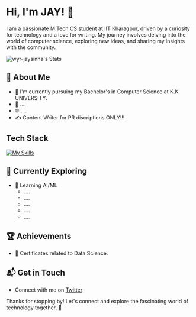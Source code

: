 # Hi, I'm JAY! 👋

I am a passionate M.Tech CS student at IIT Kharagpur, driven by a curiosity for technology and a love for writing. My journey involves delving into the world of computer science, exploring new ideas, and sharing my insights with the community.

![wyr-jaysinha's Stats](https://github-readme-stats.vercel.app/api?username=wyr-jaysinha&theme=vue-dark&show_icons=true&hide_border=true&count_private=true)

## 🚀 About Me

- 🔭 I'm currently pursuing my Bachelor's in Computer Science at K.K. UNIVERSITY.
- 📝 ....
- 🌐 ....
- ✍️ Content Writer for PR discriptions ONLY!!!


## Tech Stack
[![My Skills](https://skillicons.dev/icons?i=py,pytorch,tensorflow,opencv,linux,ai,github,git,bash)](https://skillicons.dev)

## 🌱 Currently Exploring

- 🚀 Learning AI/ML
  - ....
  - ....
  - ....
  - ....
  - ....

 ## 🏆 Achievements

- 🌟 Certificates related to Data Science.


## 📬 Get in Touch

- Connect with me on [Twitter](https://x.com/BEAST_BOY_JAY)

Thanks for stopping by! Let's connect and explore the fascinating world of technology together. 🚀



<!--

Here are some ideas to get you started:

- 🔭 I’m currently working on ...
- 🌱 I’m currently learning ...
- 👯 I’m looking to collaborate on ...
- 🤔 I’m looking for help with ...
- 💬 Ask me about ...
- 📫 How to reach me: ...
- 😄 Pronouns: ...
- ⚡ Fun fact: ...
-->
